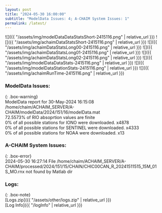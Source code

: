 ```yaml
---
layout: post
title: "2024-05-30 16:00:00"
subtitle: "ModelData Issues: 4; A-CHAIM System Issues: 1"
permalink: /latest/
---
```


![]({{ "/assets/img/modelDataDataStatsShort-2415116.png" | relative_url }})
![]({{ "/assets/img/achaimDataStatsShort-2415116.png" | relative_url }})
![]({{ "/assets/img/achaimDataStatsLong00-2415116.png" | relative_url }})
![]({{ "/assets/img/achaimDataStatsLong01-2415116.png" | relative_url }})
![]({{ "/assets/img/achaimDataStatsLong02-2415116.png" | relative_url }})
![]({{ "/assets/img/modelDataDataStats-2415116.png" | relative_url }})
![]({{ "/assets/img/modelDataStationStats-2415116.png" | relative_url }})
![]({{ "/assets/img/achaimRunTime-2415116.png" | relative_url }})


### ModelData Issues:  
  
{: .box-warning}  
 ModelData report for 30-May-2024 16:15:08   
 /home/chaim/ACHAIM_SERVER/A-CHAIM/modelData/2024/151/16/modelData.mat   
 72.5573% of RIO absoprtion values are finite   
 0% of all possible stations for IONO were downloaded. x4878   
 0% of all possible stations for SENTINEL were downloaded. x4333   
 0% of all possible stations for NOAA were downloaded. x13   
  
### A-CHAIM System Issues:  
  
{: .box-error}  
2024-05-30 16:27:14 File /home/chaim/ACHAIM_SERVER/A-CHAIM/processed/2024/151/15/CHAIN/CHIC00CAN_R_20241511515_15M_01S_MO.rnx not found by Matlab dir  

### Logs:  
  
{: .box-note}  
[Logs.zip]({{ "/assets/other/logs.zip" | relative_url }})  
[Log Info]({{ "/logInfo" | relative_url }})  
